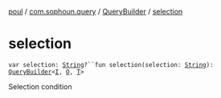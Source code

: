 [poul](../../index.md) / [com.sophoun.query](../index.md) / [QueryBuilder](index.md) / [selection](./selection.md)

# selection

`var selection: `[`String`](https://kotlinlang.org/api/latest/jvm/stdlib/kotlin/-string/index.html)`?``fun selection(selection: `[`String`](https://kotlinlang.org/api/latest/jvm/stdlib/kotlin/-string/index.html)`): `[`QueryBuilder`](index.md)`<`[`I`](index.md#I)`, `[`O`](index.md#O)`, `[`T`](index.md#T)`>`

Selection condition

